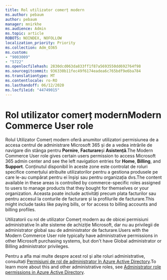 ```yaml
---
title: Rol utilizator comerț modern
ms.author: pebaum
author: pebaum
manager: mnirkhe
ms.audience: Admin
ms.topic: article
ROBOTS: NOINDEX, NOFOLLOW
localization_priority: Priority
ms.collection: Adm_O365
ms.custom:
- "9003009"
- "5722"
ms.openlocfilehash: 2830dcd063da833ff1f87a5693550dd692764f98
ms.sourcegitcommit: 936330b11fec49f6174eadea6c765bdf9e6ba784
ms.translationtype: MT
ms.contentlocale: ro-RO
ms.lasthandoff: 06/12/2020
ms.locfileid: "44749015"
---
```

# <a name="modern-commerce-user-role"></a><span data-ttu-id="876b5-102">Rol utilizator comerț modern</span><span class="sxs-lookup"><span data-stu-id="876b5-102">Modern Commerce User role</span></span>

<span data-ttu-id="876b5-103">Rolul Utilizator Comerț modern oferă anumitor utilizatori permisiunea de a accesa centrul de administrare Microsoft 365 și de a vedea intrările de navigare din stânga pentru **Pornire**, **Facturare**și **Asistență**.</span><span class="sxs-lookup"><span data-stu-id="876b5-103">The Modern Commerce User role gives certain users permission to access Microsoft 365 admin center and see the left navigation entries for **Home**, **Billing**, and **Support**.</span></span> <span data-ttu-id="876b5-104">Conținutul disponibil în aceste zone este controlat de roluri specifice comerțului atribuite utilizatorilor pentru a gestiona produsele pe care le-au cumpărat pentru ei înșiși sau pentru organizația dvs.</span><span class="sxs-lookup"><span data-stu-id="876b5-104">The content available in these areas is controlled by commerce-specific roles assigned to users to manage products that they bought for themselves or your organization.</span></span> <span data-ttu-id="876b5-105">Aceasta poate include activități precum plata facturilor sau pentru accesul la conturile de facturare și la profilurile de facturare.</span><span class="sxs-lookup"><span data-stu-id="876b5-105">This might include tasks like paying bills, or for access to billing accounts and billing profiles.</span></span>

<span data-ttu-id="876b5-106">Utilizatorii cu rol de utilizator Comerț modern au de obicei permisiuni administrative în alte sisteme de achiziție Microsoft, dar nu au privilegii de administrator global sau de administrator de facturare.</span><span class="sxs-lookup"><span data-stu-id="876b5-106">Users with the Modern Commerce User role typically have administrative permissions in other Microsoft purchasing systems, but don't have Global administrator or Billing administrator privileges.</span></span>

<span data-ttu-id="876b5-107">Pentru a afla mai multe despre acest rol și alte roluri administrative, consultați [Permisiuni de rol de administrator în Azure Active Directory](https://docs.microsoft.com/azure/active-directory/users-groups-roles/directory-assign-admin-roles#modern-commerce-administrator).</span><span class="sxs-lookup"><span data-stu-id="876b5-107">To learn more about this and other administrative roles, see [Administrator role permissions in Azure Active Directory](https://docs.microsoft.com/azure/active-directory/users-groups-roles/directory-assign-admin-roles#modern-commerce-administrator).</span></span>